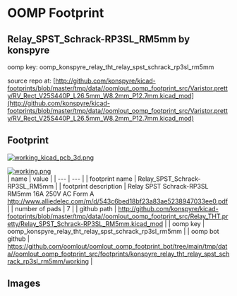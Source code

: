 # OOMP Footprint  
## Relay_SPST_Schrack-RP3SL_RM5mm  by konspyre  
  
oomp key: oomp_konspyre_relay_tht_relay_spst_schrack_rp3sl_rm5mm  
  
source repo at: [http://github.com/konspyre/kicad-footprints/blob/master/tmp/data//oomlout_oomp_footprint_src/Varistor.pretty/RV_Rect_V25S440P_L26.5mm_W8.2mm_P12.7mm.kicad_mod](http://github.com/konspyre/kicad-footprints/blob/master/tmp/data//oomlout_oomp_footprint_src/Varistor.pretty/RV_Rect_V25S440P_L26.5mm_W8.2mm_P12.7mm.kicad_mod)  
## Footprint  
  
[![working_kicad_pcb_3d.png](working_kicad_pcb_3d_600.png)](working_kicad_pcb_3d.png)  
  
[![working.png](working_600.png)](working.png)  
| name | value | 
| --- | --- | 
| footprint name | Relay_SPST_Schrack-RP3SL_RM5mm | 
| footprint description | Relay SPST Schrack-RP3SL RM5mm 16A 250V AC Form A http://www.alliedelec.com/m/d/543c6bed18bf23a83ae5238947033ee0.pdf | 
| number of pads | 7 | 
| github path | http://github.com/konspyre/kicad-footprints/blob/master/tmp/data//oomlout_oomp_footprint_src/Relay_THT.pretty/Relay_SPST_Schrack-RP3SL_RM5mm.kicad_mod | 
| oomp key | oomp_konspyre_relay_tht_relay_spst_schrack_rp3sl_rm5mm | 
| oomp bot github | https://github.com/oomlout/oomlout_oomp_footprint_bot/tree/main/tmp/data//oomlout_oomp_footprint_src/footprints/konspyre_relay_tht_relay_spst_schrack_rp3sl_rm5mm/working | 
## Images  
